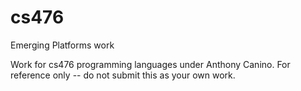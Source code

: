 # cs476
Emerging Platforms work

Work for cs476 programming languages under Anthony Canino. For reference only -- do not submit this as your own work.

